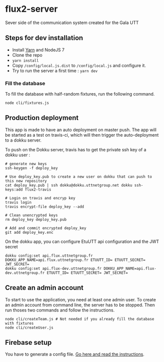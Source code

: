 # flux2-server

Sever side of the communication system created for the Gala UTT

## Steps for dev installation

* Install [Yarn](https://yarnpkg.com/lang/en/docs/install/) and NodeJS 7
* Clone the repo
* `yarn install`
* Copy `/config/local.js.dist` to `/config/local.js` and configure it.
* Try to run the server a first time : `yarn dev`

### Fill the database
To fill the database with half-random fixtures, run the following command.

```
node cli/fixtures.js
```

## Production deployment
This app is made to have an auto deployment on master push. The app will be started as a test on travis-ci, which will then trigger the auto-deployment to a dokku server.

To push on the Dokku server, travis has to get the private ssh key of a dokku user :

```
# generate new keys
ssh-keygen -f deploy_key

# Use deploy_key.pub to create a new user on dokku that can push to this new repository
cat deploy_key.pub | ssh dokku@dokku.uttnetgroup.net dokku ssh-keys:add flux2-travis

# Login on travis and encryp key
travis login
travis encrypt-file deploy_key --add

# Clean unencrypted keys
rm deploy_key deploy_key.pub

# Add and commit encrypted deploy_key
git add deploy_key.enc
```

On the dokku app, you can configure EtuUTT api configuration and the JWT secret

```
dokku config:set api.flux.uttnetgroup.fr DOKKU_APP_NAME=api.flux.uttnetgroup.fr ETUUTT_ID= ETUUTT_SECRET= JWT_SECRET=
dokku config:set api.flux-dev.uttnetgroup.fr DOKKU_APP_NAME=api.flux-dev.uttnetgroup.fr ETUUTT_ID= ETUUTT_SECRET= JWT_SECRET=
```

## Create an admin account
To start to use the application, you need at least one admin user.
To create an admin account from command line, the server has to be stopped. Then run thoses two commands and follow the instructions.

```
node cli/createTeam.js # Not needed if you already fill the database with fixtures
node cli/createUser.js
```

## Firebase setup

You have to generate a config file. [Go here and read the instructions](https://firebase.google.com/docs/admin/setup).